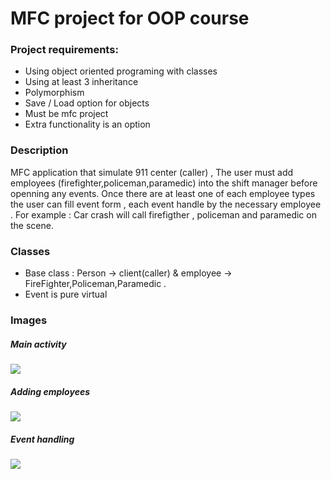 <h1> MFC project for OOP course</h1>
<h3>Project requirements:</h3>

* Using object oriented programing  with classes 
* Using at least 3 inheritance
* Polymorphism
* Save / Load option for objects
* Must be mfc project
* Extra functionality is an option 

<h3>Description</h3>

MFC application that simulate 911 center (caller) , 
The user must add employees (firefighter,policeman,paramedic) into the shift manager before openning any events. 
Once there are at least one of each employee types the user can fill event form ,
each event handle by the necessary employee . 
For example : Car crash will call firefigther , policeman and paramedic on the scene.

<h3>Classes</h3>

* Base class : Person -> client(caller) & employee -> FireFighter,Policeman,Paramedic . 
* Event is pure virtual 

<h3>Images</h3>

<h5>Main activity</h5>

<img src="https://github.com/dt170/MFCApplication911center/blob/master/Capture1.PNG">

<h5>Adding employees</h5>

<img src="https://github.com/dt170/MFCApplication911center/blob/master/Capture2.PNG">

<h5>Event handling</h5>

<img src="https://github.com/dt170/MFCApplication911center/blob/master/Capture3.PNG">
